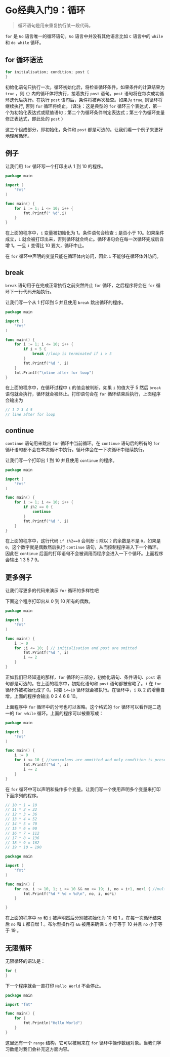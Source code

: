 # Go经典入门9：循环

> 循环语句是用来重复执行某一段代码。

`for` 是 `Go` 语言唯一的循环语句。`Go` 语言中并没有其他语言比如 `C` 语言中的 `while` 和 `do while` 循环。

## for 循环语法

```go
for initialisation; condition; post {
}
```

初始化语句只执行一次。循环初始化后，将检查循环条件。如果条件的计算结果为 `true` ，则 `{}` 内的循环体将执行，接着执行 `post` 语句。`post` 语句将在每次成功循环迭代后执行。在执行 `post` 语句后，条件将被再次检查。如果为 `true`, 则循环将继续执行, 否则 `for` 循环将终止。（译注：这是典型的 `for` 循环三个表达式，第一个为初始化表达式或赋值语句；第二个为循环条件判定表达式；第三个为循环变量修正表达式，即此处的 `post` ）

这三个组成部分，即初始化，条件和 `post` 都是可选的。让我们看一个例子来更好地理解循环。

## 例子

让我们用 `for` 循环写一个打印出从 1 到 10 的程序。

```go
package main

import (
    "fmt"
)

func main() {
    for i := 1; i <= 10; i++ {
        fmt.Printf(" %d",i)
    }
}
```

在上面的程序中，`i` 变量被初始化为 1。条件语句会检查 `i` 是否小于 10。如果条件成立，`i` 就会被打印出来，否则循环就会终止。循环语句会在每一次循环完成后自增 1。一旦 `i` 变得比 10 要大，循环中止。


在 `for` 循环中声明的变量只能在循环体内访问，因此 `i` 不能够在循环体外访问。

## break

`break` 语句用于在完成正常执行之前突然终止 `for` 循环，之后程序将会在 `for` 循环下一行代码开始执行。

让我们写一个从 1 打印到 5 并且使用 `break` 跳出循环的程序。

```go
package main

import (
    "fmt"
)

func main() {
    for i := 1; i <= 10; i++ {
        if i > 5 {
            break //loop is terminated if i > 5
        }
        fmt.Printf("%d ", i)
    }
    fmt.Printf("\nline after for loop")
}
```

在上面的程序中，在循环过程中 `i` 的值会被判断。如果 `i` 的值大于 5 然后 `break` 语句就会执行，循环就会被终止。打印语句会在 `for` 循环结束后执行，上面程序会输出为

```go
// 1 2 3 4 5
// line after for loop
```

## continue

`continue` 语句用来跳出 `for` 循环中当前循环。在 `continue` 语句后的所有的 `for` 循环语句都不会在本次循环中执行。循环体会在一下次循环中继续执行。

让我们写一个打印出 1 到 10 并且使用 `continue` 的程序。

```go
package main

import (
    "fmt"
)

func main() {
    for i := 1; i <= 10; i++ {
        if i%2 == 0 {
            continue
        }
        fmt.Printf("%d ", i)
    }
}
```

在上面的程序中，这行代码 `if i%2==0` 会判断 `i` 除以 `2` 的余数是不是 `0`，如果是 `0`，这个数字就是偶数然后执行 `continue` 语句，从而控制程序进入下一个循环。因此在 `continue` 后面的打印语句不会被调用而程序会进入一下个循环。上面程序会输出 1 3 5 7 9。

## 更多例子

让我们写更多的代码来演示 `for` 循环的多样性吧

下面这个程序打印出从 0 到 10 所有的偶数。

```go
package main

import (
    "fmt"
)

func main() {
    i := 0
    for ;i <= 10; { // initialisation and post are omitted
        fmt.Printf("%d ", i)
        i += 2
    }
}
```

正如我们已经知道的那样，`for` 循环的三部分，初始化语句、条件语句、`post` 语句都是可选的。在上面的程序中，初始化语句和 `post` 语句都被省略了。`i` 在 `for` 循环外被初始化成了 0。只要 `i<=10` 循环就会被执行。在循环中，`i` 以 2 的增量自增。上面的程序会输出 0 2 4 6 8 10。

上面程序中 `for` 循环中的分号也可以省略。这个格式的 `for` 循环可以看作是二选一的 `for while` 循环。上面的程序可以被重写成：

```go
package main

import (
    "fmt"
)

func main() {
    i := 0
    for i <= 10 { //semicolons are ommitted and only condition is present
        fmt.Printf("%d ", i)
        i += 2
    }
}
```

在 `for` 循环中可以声明和操作多个变量。让我们写一个使用声明多个变量来打印下面序列的程序。

```go
// 10 * 1 = 10
// 11 * 2 = 22
// 12 * 3 = 36
// 13 * 4 = 52
// 14 * 5 = 70
// 15 * 6 = 90
// 16 * 7 = 112
// 17 * 8 = 136
// 18 * 9 = 162
// 19 * 10 = 190
```

```go
package main

import (
    "fmt"
)

func main() {
    for no, i := 10, 1; i <= 10 && no <= 19; i, no = i+1, no+1 { //multiple initialisation and increment
        fmt.Printf("%d * %d = %d\n", no, i, no*i)
    }

}
```

在上面的程序中 `no` 和 `i` 被声明然后分别被初始化为 10 和 1 。在每一次循环结束后 `no` 和 `i` 都自增 1 。布尔型操作符 `&&` 被用来确保 `i` 小于等于 10 并且 `no` 小于等于 19 。

## 无限循环

无限循环的语法是：

```go
for {
}
```

下一个程序就会一直打印 `Hello World` 不会停止。

```go
package main

import "fmt"

func main() {
    for {
        fmt.Println("Hello World")
    }
}
```

这里还有一个 `range` 结构，它可以被用来在 `for` 循环中操作数组对象。当我们学习数组时我们会补充这方面内容。